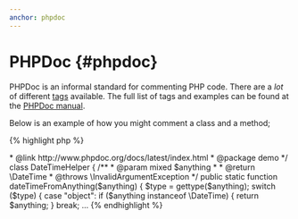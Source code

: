 ```yaml
---
anchor: phpdoc
---
```


# PHPDoc {#phpdoc}

PHPDoc is an informal standard for commenting PHP code. There are a *lot* of different [tags](http://www.phpdoc.org/docs/latest/references/phpdoc/tags/index.html) available. The full list of tags and examples can be found at the [PHPDoc manual](http://www.phpdoc.org/docs/latest/index.html).

Below is an example of how you might comment a class and a method;

{% highlight php %}
<?php
/**
 * @author A Name <a.name@example.com>
 * @link http://www.phpdoc.org/docs/latest/index.html
 * @package demo
 */
class DateTimeHelper
{
    /**
     * @param mixed $anything
     *
     * @return \DateTime
     * @throws \InvalidArgumentException
     */
    public static function dateTimeFromAnything($anything) {
        $type = gettype($anything);

        switch ($type) {
            case "object":
                if ($anything instanceof \DateTime) {
                    return $anything;
                }
                break;
...
{% endhighlight %}
